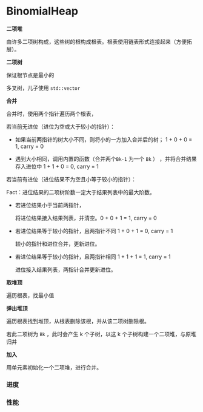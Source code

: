 # BinomialHeap



**二项堆**

由许多二项树构成，这些树的根构成根表。根表使用链表形式连接起来（方便拓展）。

**二项树**

保证根节点是最小的

多叉树，儿子使用 `std::vector` 

**合并**

合并时，使用两个指针遍历两个根表，

若当前无进位（进位为空或大于较小的指针）：

- 如果当前两指针的树大小不同，则将小的一方加入合并后的树；  1 + 0 + 0 = 1, carry = 0

- 遇到大小相同，调用内置的函数（合并两个`Bk-1` 为一个 `Bk` ） ，并将合并结果存入进位中 1 + 1 + 0 = 0, carry = 1

若当前有进位（进位结果不为空且小等于较小的指针）：

Fact：进位结果的二项树阶数一定大于结果列表中的最大阶数。

- 若进位结果小于当前两指针，

  将进位结果接入结果列表，并清空。0 + 0 + 1 = 1, carry = 0

- 若进位结果等于较小的指针，且两指针不同 1 + 0 + 1 = 0, carry = 1

  较小的指针和进位合并，更新进位。

- 若进位结果等于较小的指针，且两指针相同 1 + 1 + 1 = 1, carry = 1

  进位接入结果列表，两指针合并更新进位。

**取堆顶**

遍历根表，找最小值

**弹出堆顶**

遍历根表找到堆顶，从根表删除该根，并从该二项树删除根。

若此二项树为 `Bk` ，此时会产生 k 个子树，以这 k 个子树构建一个二项堆，与原堆归并

**加入**

用单元素初始化一个二项堆，进行合并。



### 进度



### 性能
